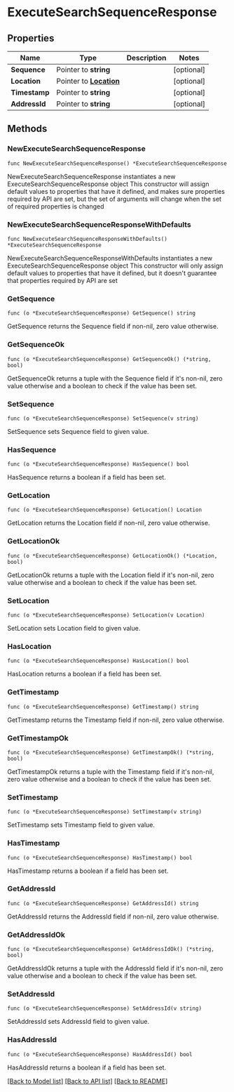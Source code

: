 # ExecuteSearchSequenceResponse

## Properties

Name | Type | Description | Notes
------------ | ------------- | ------------- | -------------
**Sequence** | Pointer to **string** |  | [optional] 
**Location** | Pointer to [**Location**](Location.md) |  | [optional] 
**Timestamp** | Pointer to **string** |  | [optional] 
**AddressId** | Pointer to **string** |  | [optional] 

## Methods

### NewExecuteSearchSequenceResponse

`func NewExecuteSearchSequenceResponse() *ExecuteSearchSequenceResponse`

NewExecuteSearchSequenceResponse instantiates a new ExecuteSearchSequenceResponse object
This constructor will assign default values to properties that have it defined,
and makes sure properties required by API are set, but the set of arguments
will change when the set of required properties is changed

### NewExecuteSearchSequenceResponseWithDefaults

`func NewExecuteSearchSequenceResponseWithDefaults() *ExecuteSearchSequenceResponse`

NewExecuteSearchSequenceResponseWithDefaults instantiates a new ExecuteSearchSequenceResponse object
This constructor will only assign default values to properties that have it defined,
but it doesn't guarantee that properties required by API are set

### GetSequence

`func (o *ExecuteSearchSequenceResponse) GetSequence() string`

GetSequence returns the Sequence field if non-nil, zero value otherwise.

### GetSequenceOk

`func (o *ExecuteSearchSequenceResponse) GetSequenceOk() (*string, bool)`

GetSequenceOk returns a tuple with the Sequence field if it's non-nil, zero value otherwise
and a boolean to check if the value has been set.

### SetSequence

`func (o *ExecuteSearchSequenceResponse) SetSequence(v string)`

SetSequence sets Sequence field to given value.

### HasSequence

`func (o *ExecuteSearchSequenceResponse) HasSequence() bool`

HasSequence returns a boolean if a field has been set.

### GetLocation

`func (o *ExecuteSearchSequenceResponse) GetLocation() Location`

GetLocation returns the Location field if non-nil, zero value otherwise.

### GetLocationOk

`func (o *ExecuteSearchSequenceResponse) GetLocationOk() (*Location, bool)`

GetLocationOk returns a tuple with the Location field if it's non-nil, zero value otherwise
and a boolean to check if the value has been set.

### SetLocation

`func (o *ExecuteSearchSequenceResponse) SetLocation(v Location)`

SetLocation sets Location field to given value.

### HasLocation

`func (o *ExecuteSearchSequenceResponse) HasLocation() bool`

HasLocation returns a boolean if a field has been set.

### GetTimestamp

`func (o *ExecuteSearchSequenceResponse) GetTimestamp() string`

GetTimestamp returns the Timestamp field if non-nil, zero value otherwise.

### GetTimestampOk

`func (o *ExecuteSearchSequenceResponse) GetTimestampOk() (*string, bool)`

GetTimestampOk returns a tuple with the Timestamp field if it's non-nil, zero value otherwise
and a boolean to check if the value has been set.

### SetTimestamp

`func (o *ExecuteSearchSequenceResponse) SetTimestamp(v string)`

SetTimestamp sets Timestamp field to given value.

### HasTimestamp

`func (o *ExecuteSearchSequenceResponse) HasTimestamp() bool`

HasTimestamp returns a boolean if a field has been set.

### GetAddressId

`func (o *ExecuteSearchSequenceResponse) GetAddressId() string`

GetAddressId returns the AddressId field if non-nil, zero value otherwise.

### GetAddressIdOk

`func (o *ExecuteSearchSequenceResponse) GetAddressIdOk() (*string, bool)`

GetAddressIdOk returns a tuple with the AddressId field if it's non-nil, zero value otherwise
and a boolean to check if the value has been set.

### SetAddressId

`func (o *ExecuteSearchSequenceResponse) SetAddressId(v string)`

SetAddressId sets AddressId field to given value.

### HasAddressId

`func (o *ExecuteSearchSequenceResponse) HasAddressId() bool`

HasAddressId returns a boolean if a field has been set.


[[Back to Model list]](../README.md#documentation-for-models) [[Back to API list]](../README.md#documentation-for-api-endpoints) [[Back to README]](../README.md)


